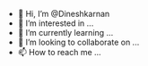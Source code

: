 - 👋 Hi, I’m @Dineshkarnan
- 👀 I’m interested in ...
- 🌱 I’m currently learning ...
- 💞️ I’m looking to collaborate on ...
- 📫 How to reach me ...

<!---
Dineshkarnan/Dineshkarnan is a ✨ special ✨ repository because its `README.md` (this file) appears on your GitHub profile.
You can click the Preview link to take a look at your changes.
--->
